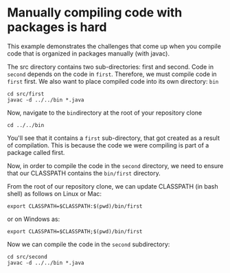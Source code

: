 # Manually compiling code with packages is hard
This example demonstrates the challenges that come up when you compile code that is organized in packages manually (with javac).

The src directory contains two sub-directories: first and second. Code in <code>second</code> depends on the code in <code>first</code>. Therefore, we must compile code in <code>first</code> first. We also want to place compiled code into its own directory: <code>bin</code>

```
cd src/first
javac -d ../../bin *.java
```

Now, navigate to the <code>bin</code>directory at the root of your repository clone
```
cd ../../bin
```
You'll see that it contains a <code>first</code> sub-directory, that got created as a result of compilation. This is because the code we were compiling is part of a package called first.

Now, in order to compile the code in the <code>second</code> directory, we need to ensure that our CLASSPATH contains the <code>bin/first</code> directory. 

From the root of our repository clone, we can update CLASSPATH (in bash shell) as follows on Linux or Mac: 
```
export CLASSPATH=$CLASSPATH:$(pwd)/bin/first
```
or on Windows as:
```
export CLASSPATH=$CLASSPATH;$(pwd)/bin/first
```

Now we can compile the code in the <code>second</code> subdirectory:
```
cd src/second
javac -d ../../bin *.java
```

